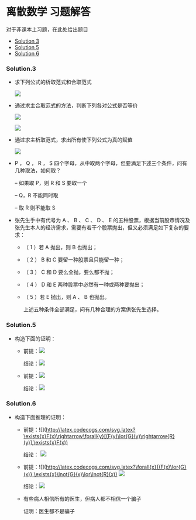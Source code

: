 # 离散数学 习题解答

对于非课本上习题，在此处给出题目

* [Solution 3](#solution3)
* [Solution 5](#solution5)
* [Solution 6](#solution6)

### Solution.3

* 求下列公式的析取范式和合取范式
  
   ![](http://latex.codecogs.com/svg.latex?((\lnot{A}\lor\lnot{B})\rightarrow(A\leftrightarrow{C})\rightarrow{B}))
  
* 通过求主合取范式的方法，判断下列各对公式是否等价

    ![](http://latex.codecogs.com/svg.latex?\lnot{A}\lor(A\land{B})\lor{C})

  ![](http://latex.codecogs.com/svg.latex?(\lnot{A}\lor{B})\land(B\lor{C})) 

* 通过求主析取范式，求出所有使下列公式为真的赋值

    ![](http://latex.codecogs.com/svg.latex?(A\lor{B})\land(A\rightarrow{C})\land(B\rightarrow{C}))

* P ， Q ， R ， S 四个字母，从中取两个字母，但要满足下述三个条件，问有几种取法，如何取？

  – 如果取 P，则 R 和 S 要取一个

  – Q，R 不能同时取

  – 取 R 则不能取 S

* 张先生手中有代号为 A 、 B 、 C 、 D 、 E 的五种股票，根据当前股市情况及张先生本人的经济需求，需要有若干个股票抛出，但又必须满足如下复杂的要求：

  - （ 1 ）若 A 抛出，则 B 也抛出；

  - （ 2 ） B 和 C 要留一种股票且只能留一种；

  - （ 3 ） C 和 D 要么全抛，要么都不抛；

  - （ 4 ） D 和 E 两种股票中必然有一种或两种要抛出；

  - （ 5 ）若 E 抛出，则 A 、 B 也抛出。

    上述五种条件全部满足，问有几种合理的方案供张先生选择。

### Solution.5

* 构造下面的证明：

  * 前提：![](http://latex.codecogs.com/svg.latex?p\rightarrow(q\rightarrow{r}),{p},{q})

    结论：![](http://latex.codecogs.com/svg.latex?r\lor{s})

  * 前提：![](http://latex.codecogs.com/svg.latex?p\rightarrow{q},\lnot(q\land{r}),r)

    结论：![](http://latex.codecogs.com/svg.latex?\lnot{p})

### Solution.6

* 构造下面推理的证明：

  * 前提：![](http://latex.codecogs.com/svg.latex?\exists{x}F(x)\rightarrow\forall{y}[(F(y)\lor{G}(y)\rightarrow{R}(y)],\exists{x}F(x)) 

    结论： ![](http://latex.codecogs.com/svg.latex?\exists{x}R(x))

  * 前提：![](http://latex.codecogs.com/svg.latex?\forall{x}{(F(x)\lor{G}(x)},\exists{x}\lnot{G}(x)\lor\lnot{R}(x)) ![](http://latex.codecogs.com/svg.latex?,\forall{x}R(x))

    结论：![](http://latex.codecogs.com/svg.latex?\forall{x}F(x))

  * 有些病人相信所有的医生，但病人都不相信一个骗子

    证明：医生都不是骗子

